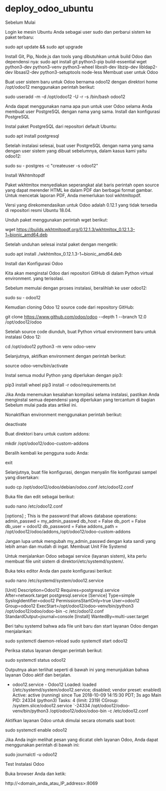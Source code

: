 # deploy_odoo_ubuntu
Sebelum Mulai

Login ke mesin Ubuntu Anda sebagai user sudo dan perbarui sistem ke paket terbaru:

sudo apt update && sudo apt upgrade

Install Git, Pip, Node.js dan tools yang dibutuhkan untuk build Odoo dan dependensi nya:
sudo apt install git python3-pip build-essential wget python3-dev python3-venv python3-wheel libxslt-dev libzip-dev libldap2-dev libsasl2-dev python3-setuptools node-less
Membuat user untuk Odoo

Buat user sistem baru untuk Odoo bernama odoo12 dengan direktori home /opt/odoo12 menggunakan perintah berikut:

sudo useradd -m -d /opt/odoo12 -U -r -s /bin/bash odoo12

Anda dapat menggunakan nama apa pun untuk user Odoo selama Anda membuat user PostgreSQL dengan nama yang sama.
Install dan konfigurasi PostgreSQL

Instal paket PostgreSQL dari repositori default Ubuntu:

sudo apt install postgresql

Setelah instalasi selesai, buat user PostgreSQL dengan nama yang sama dengan user sistem yang dibuat sebelumnya, dalam kasus kami yaitu odoo12:

sudo su - postgres -c "createuser -s odoo12"

Install Wkhtmltopdf

Paket wkhtmltox menyediakan seperangkat alat baris perintah open source yang dapat merender HTML ke dalam PDF dan berbagai format gambar. Untuk mencetak laporan PDF, Anda memerlukan tool wkhtmltopdf.

Versi yang direkomendasikan untuk Odoo adalah 0.12.1 yang tidak tersedia di repositori resmi Ubuntu 18.04.

Unduh paket menggunakan perintah wget berikut:

wget https://builds.wkhtmltopdf.org/0.12.1.3/wkhtmltox_0.12.1.3-1~bionic_amd64.deb

Setelah unduhan selesai instal paket dengan mengetik:

sudo apt install ./wkhtmltox_0.12.1.3-1~bionic_amd64.deb

Install dan Konfigurasi Odoo

Kita akan menginstal Odoo dari repositori GitHub di dalam Python virtual environment. yang terisolasi.

Sebelum memulai dengan proses instalasi, beralihlah ke user odoo12:

sudo su - odoo12

Kemudian cloning Odoo 12 source code dari repository GitHub:

git clone https://www.github.com/odoo/odoo --depth 1 --branch 12.0 /opt/odoo12/odoo

Setelah source code diunduh, buat Python virtual environment baru untuk instalasi Odoo 12:

cd /opt/odoo12
python3 -m venv odoo-venv

Selanjutnya, aktifkan environment dengan perintah berikut:

source odoo-venv/bin/activate

Instal semua modul Python yang diperlukan dengan pip3:

pip3 install wheel
pip3 install -r odoo/requirements.txt

Jika Anda menemukan kesalahan kompilasi selama instalasi, pastikan Anda menginstal semua dependensi yang diperlukan yang tercantum di bagian Sebelum mulai pada atas artikel ini.

Nonaktifkan environment menggunakan perintah berikut:

deactivate

Buat direktori baru untuk custom addons:

mkdir /opt/odoo12/odoo-custom-addons

Beralih kembali ke pengguna sudo Anda:

exit

Selanjutnya, buat file konfigurasi, dengan menyalin file konfigurasi sampel yang disertakan:

sudo cp /opt/odoo12/odoo/debian/odoo.conf /etc/odoo12.conf

Buka file dan edit sebagai berikut:

sudo nano /etc/odoo12.conf

[options]
; This is the password that allows database operations:
admin_passwd = my_admin_passwd
db_host = False
db_port = False
db_user = odoo12
db_password = False
addons_path = /opt/odoo12/odoo/addons,/opt/odoo12/odoo-custom-addons

Jangan lupa untuk mengubah my_admin_passwd dengan kata sandi yang lebih aman dan mudah di ingat.
Membuat Unit File Systemd

Untuk menjalankan Odoo sebagai service (layanan sistem), kita perlu membuat file unit sistem di direktori/etc/systemd/system/.

Buka teks editor Anda dan paste konfigurasi berikut:

sudo nano /etc/systemd/system/odoo12.service

[Unit]
Description=Odoo12
Requires=postgresql.service
After=network.target postgresql.service
[Service]
Type=simple
SyslogIdentifier=odoo12
PermissionsStartOnly=true
User=odoo12
Group=odoo12
ExecStart=/opt/odoo12/odoo-venv/bin/python3 /opt/odoo12/odoo/odoo-bin -c /etc/odoo12.conf
StandardOutput=journal+console
[Install]
WantedBy=multi-user.target

Beri tahu systemd bahwa ada file unit baru dan start layanan Odoo dengan menjalankan:

sudo systemctl daemon-reload
sudo systemctl start odoo12

Periksa status layanan dengan perintah berikut:

sudo systemctl status odoo12

Outputnya akan terlihat seperti di bawah ini yang menunjukkan bahwa layanan Odoo aktif dan berjalan.

* odoo12.service - Odoo12
   Loaded: loaded (/etc/systemd/system/odoo12.service; disabled; vendor preset: enabled)
   Active: active (running) since Tue 2018-10-09 14:15:30 PDT; 3s ago
 Main PID: 24334 (python3)
    Tasks: 4 (limit: 2319)
   CGroup: /system.slice/odoo12.service
           `-24334 /opt/odoo12/odoo-venv/bin/python3 /opt/odoo12/odoo/odoo-bin -c /etc/odoo12.conf

Aktifkan layanan Odoo untuk dimulai secara otomatis saat boot:

sudo systemctl enable odoo12

Jika Anda ingin melihat pesan yang dicatat oleh layanan Odoo, Anda dapat menggunakan perintah di bawah ini:

sudo journalctl -u odoo12

Test Instalasi Odoo

Buka browser Anda dan ketik:

http://<domain_anda_atau_IP_address>:8069
